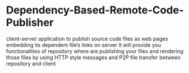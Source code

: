 # Dependency-Based-Remote-Code-Publisher
client-server application to publish source code files as web pages embedding its dependent file’s links on server
It will provide you functionalities of repository where are publishing your files and rendering those files by using HTTP style messages and P2P file transfer between repository and client
